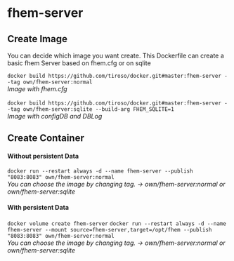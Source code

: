 # fhem-server
<h2>Create Image</h2>
<p>You can decide which image you want create. This Dockerfile can create a basic fhem Server based on fhem.cfg or on sqlite</p>
<code>docker build https://github.com/tiroso/docker.git#master:fhem-server --tag own/fhem-server:normal</code><br>
<i>Image with fhem.cfg</i><br>
<br>
<code>docker build https://github.com/tiroso/docker.git#master:fhem-server --tag own/fhem-server:sqlite --build-arg FHEM_SQLITE=1</code><br>
<i>Image with configDB and DBLog</i>
<h2>Create Container</h2>
<h4>Without persistent Data</h4>
<p>
  <code>docker run --restart always -d --name fhem-server --publish "8083:8083" own/fhem-server:normal</code><br>
  <i>You can choose the image by changing tag. -> own/fhem-server:normal or own/fhem-server:sqlite</i>
</p>
<h4>With persistent Data</h4>
<p>
  <code>docker volume create fhem-server</code>
  <code>docker run --restart always -d --name fhem-server --mount source=fhem-server,target=/opt/fhem --publish "8083:8083" own/fhem-server:normal</code><br>
  <i>You can choose the image by changing tag. -> own/fhem-server:normal or own/fhem-server:sqlite</i>
</p>
